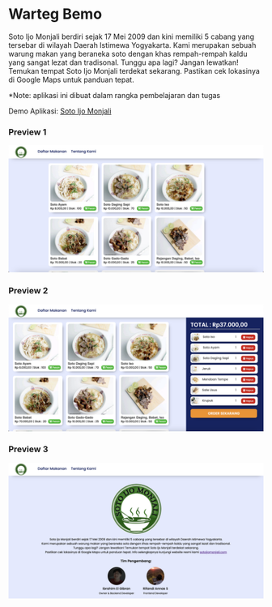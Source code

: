 # Warteg Bemo

Soto Ijo Monjali berdiri sejak 17 Mei 2009 dan kini memiliki 5 cabang
yang tersebar di wilayah Daerah Istimewa Yogyakarta.
Kami merupakan sebuah warung makan yang beraneka soto dengan khas
rempah-rempah kaldu yang sangat lezat dan tradisonal. Tunggu apa
lagi? Jangan lewatkan! Temukan tempat Soto Ijo Monjali terdekat
sekarang. Pastikan cek lokasinya di Google Maps untuk panduan
tepat.

\*Note: aplikasi ini dibuat dalam rangka pembelajaran dan tugas

Demo Aplikasi: [Soto Ijo Monjali](https://menusoim.vercel.app/index.html)

### Preview 1

<img src="./assets/images/demo1.png">

### Preview 2

<img src="./assets/images/demo2.png">

### Preview 3

<img src="./assets/images/demo3.png">
